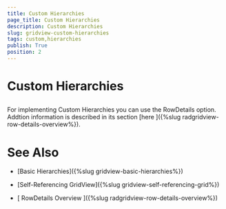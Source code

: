 ```yaml
---
title: Custom Hierarchies
page_title: Custom Hierarchies
description: Custom Hierarchies
slug: gridview-custom-hierarchies
tags: custom,hierarchies
publish: True
position: 2
---
```


# Custom Hierarchies



## 

For implementing Custom Hierarchies you can use the RowDetails option. Addtion information is described in its section [here
          ]({%slug radgridview-row-details-overview%}). 

# See Also

 * [Basic Hierarchies]({%slug gridview-basic-hierarchies%})

 * [Self-Referencing GridView]({%slug gridview-self-referencing-grid%})

 * [
        RowDetails Overview
      ]({%slug radgridview-row-details-overview%})
